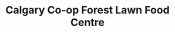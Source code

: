 ---
title: "Calgary Co-op Forest Lawn Food Centre"
url: /calgary/calgary-co-op-forest-lawn-food-centre/
shop: supermarket
---